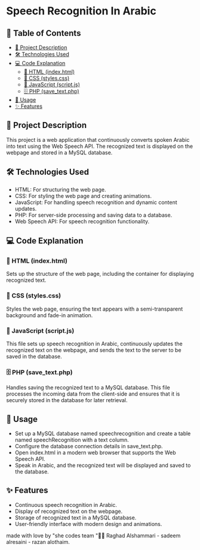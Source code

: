 # Speech Recognition In Arabic

## 📑 Table of Contents
- [📃 Project Description](#-project-description)
- [🛠️ Technologies Used](#️-technologies-used)
- [💻 Code Explanation](#-code-explanation)
  - [📄 HTML (index.html)](#-html-indexhtml)
  - [🎨 CSS (styles.css)](#-css-stylescss)
  - [📝 JavaScript (script.js)](#-javascript-scriptjs)
  - [🗄️ PHP (save_text.php)]([#-php-save_textphp])
- [🚀 Usage](#-usage)
- [✨ Features](#-features)



## 📃 Project Description

This project is a web application that continuously converts spoken Arabic into text using the Web Speech API. The recognized text is displayed on the webpage and stored in a MySQL database.

## 🛠️ Technologies Used
- HTML: For structuring the web page.
- CSS: For styling the web page and creating animations.
- JavaScript: For handling speech recognition and dynamic content updates.
- PHP: For server-side processing and saving data to a database.
- Web Speech API: For speech recognition functionality.
  
## 💻 Code Explanation

### 📄 HTML (index.html)
Sets up the structure of the web page, including the container for displaying recognized text.

### 🎨 CSS (styles.css)
Styles the web page, ensuring the text appears with a semi-transparent background and fade-in animation.

### 📝 JavaScript (script.js)
This file sets up speech recognition in Arabic, continuously updates the recognized text on the webpage, and sends the text to the server to be saved in the database.

### 🗄️ PHP (save_text.php)
Handles saving the recognized text to a MySQL database. This file processes the incoming data from the client-side and ensures that it is securely stored in the database for later retrieval.

## 🚀 Usage
- Set up a MySQL database named speechrecognition and create a table named speechRecognition with a text column.
- Configure the database connection details in save_text.php.
- Open index.html in a modern web browser that supports the Web Speech API.
- Speak in Arabic, and the recognized text will be displayed and saved to the database.

## ✨ Features

- Continuous speech recognition in Arabic.
- Display of recognized text on the webpage.
- Storage of recognized text in a MySQL database.
- User-friendly interface with modern design and animations.


made with love by "she codes team "🤍😄 
Raghad Alshammari - sadeem alresaini - razan alothaim.
